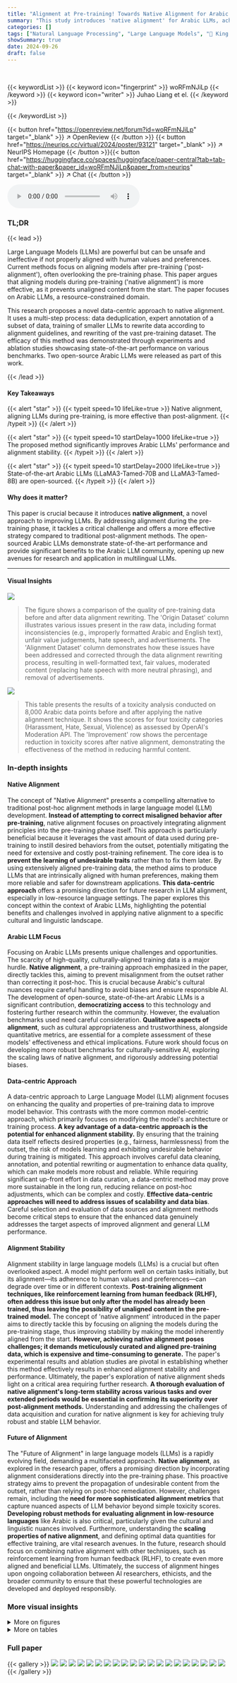 ```yaml
---
title: "Alignment at Pre-training! Towards Native Alignment for Arabic LLMs"
summary: "This study introduces 'native alignment' for Arabic LLMs, achieving state-of-the-art results by aligning models during pre-training, rather than post-training."
categories: []
tags: ["Natural Language Processing", "Large Language Models", "🏢 King Abdullah University of Science and Technology",]
showSummary: true
date: 2024-09-26
draft: false
---
```


<br>

{{< keywordList >}}
{{< keyword icon="fingerprint" >}} woRFmNJiLp {{< /keyword >}}
{{< keyword icon="writer" >}} Juhao Liang et el. {{< /keyword >}}
 
{{< /keywordList >}}

{{< button href="https://openreview.net/forum?id=woRFmNJiLp" target="_blank" >}}
↗ OpenReview
{{< /button >}}
{{< button href="https://neurips.cc/virtual/2024/poster/93121" target="_blank" >}}
↗ NeurIPS Homepage
{{< /button >}}{{< button href="https://huggingface.co/spaces/huggingface/paper-central?tab=tab-chat-with-paper&paper_id=woRFmNJiLp&paper_from=neurips" target="_blank" >}}
↗ Chat
{{< /button >}}



<audio controls>
    <source src="https://ai-paper-reviewer.com/woRFmNJiLp/podcast.wav" type="audio/wav">
    Your browser does not support the audio element.
</audio>


### TL;DR


{{< lead >}}

Large Language Models (LLMs) are powerful but can be unsafe and ineffective if not properly aligned with human values and preferences.  Current methods focus on aligning models after pre-training ('post-alignment'), often overlooking the pre-training phase. This paper argues that aligning models during pre-training ('native alignment') is more effective, as it prevents unaligned content from the start.  The paper focuses on Arabic LLMs, a resource-constrained domain.

This research proposes a novel data-centric approach to native alignment.  It uses a multi-step process: data deduplication, expert annotation of a subset of data, training of smaller LLMs to rewrite data according to alignment guidelines, and rewriting of the vast pre-training dataset. The efficacy of this method was demonstrated through experiments and ablation studies showcasing state-of-the-art performance on various benchmarks. Two open-source Arabic LLMs were released as part of this work.

{{< /lead >}}


#### Key Takeaways

{{< alert "star" >}}
{{< typeit speed=10 lifeLike=true >}} Native alignment, aligning LLMs during pre-training, is more effective than post-alignment. {{< /typeit >}}
{{< /alert >}}

{{< alert "star" >}}
{{< typeit speed=10 startDelay=1000 lifeLike=true >}} The proposed method significantly improves Arabic LLMs' performance and alignment stability. {{< /typeit >}}
{{< /alert >}}

{{< alert "star" >}}
{{< typeit speed=10 startDelay=2000 lifeLike=true >}} State-of-the-art Arabic LLMs (LLaMA3-Tamed-70B and LLaMA3-Tamed-8B) are open-sourced. {{< /typeit >}}
{{< /alert >}}

#### Why does it matter?
This paper is crucial because it introduces **native alignment**, a novel approach to improving LLMs. By addressing alignment during the pre-training phase, it tackles a critical challenge and offers a more effective strategy compared to traditional post-alignment methods.  The open-sourced Arabic LLMs demonstrate state-of-the-art performance and provide significant benefits to the Arabic LLM community, opening up new avenues for research and application in multilingual LLMs.

------
#### Visual Insights



![](https://ai-paper-reviewer.com/woRFmNJiLp/figures_1_1.jpg)

> The figure shows a comparison of the quality of pre-training data before and after data alignment rewriting.  The 'Origin Dataset' column illustrates various issues present in the raw data, including format inconsistencies (e.g., improperly formatted Arabic and English text), unfair value judgements, hate speech, and advertisements.  The 'Alignment Dataset' column demonstrates how these issues have been addressed and corrected through the data alignment rewriting process, resulting in well-formatted text, fair values, moderated content (replacing hate speech with more neutral phrasing), and removal of advertisements.





![](https://ai-paper-reviewer.com/woRFmNJiLp/tables_2_1.jpg)

> This table presents the results of a toxicity analysis conducted on 8,000 Arabic data points before and after applying the native alignment technique.  It shows the scores for four toxicity categories (Harassment, Hate, Sexual, Violence) as assessed by OpenAI's Moderation API. The 'Improvement' row shows the percentage reduction in toxicity scores after native alignment, demonstrating the effectiveness of the method in reducing harmful content.





### In-depth insights


#### Native Alignment
The concept of "Native Alignment" presents a compelling alternative to traditional post-hoc alignment methods in large language model (LLM) development. **Instead of attempting to correct misaligned behavior after pre-training**, native alignment focuses on proactively integrating alignment principles into the pre-training phase itself.  This approach is particularly beneficial because it leverages the vast amount of data used during pre-training to instill desired behaviors from the outset, potentially mitigating the need for extensive and costly post-training refinement.  The core idea is to **prevent the learning of undesirable traits** rather than to fix them later.  By using extensively aligned pre-training data, the method aims to produce LLMs that are intrinsically aligned with human preferences, making them more reliable and safer for downstream applications.  **This data-centric approach** offers a promising direction for future research in LLM alignment, especially in low-resource language settings.  The paper explores this concept within the context of Arabic LLMs, highlighting the potential benefits and challenges involved in applying native alignment to a specific cultural and linguistic landscape.

#### Arabic LLM Focus
Focusing on Arabic LLMs presents unique challenges and opportunities.  The scarcity of high-quality, culturally-aligned training data is a major hurdle. **Native alignment**, a pre-training approach emphasized in the paper, directly tackles this, aiming to prevent misalignment from the outset rather than correcting it post-hoc. This is crucial because Arabic's cultural nuances require careful handling to avoid biases and ensure responsible AI. The development of open-source, state-of-the-art Arabic LLMs is a significant contribution, **democratizing access** to this technology and fostering further research within the community.  However, the evaluation benchmarks used need careful consideration.  **Qualitative aspects of alignment**, such as cultural appropriateness and trustworthiness, alongside quantitative metrics, are essential for a complete assessment of these models' effectiveness and ethical implications.  Future work should focus on developing more robust benchmarks for culturally-sensitive AI, exploring the scaling laws of native alignment, and rigorously addressing potential biases.

#### Data-centric Approach
A data-centric approach to Large Language Model (LLM) alignment focuses on enhancing the quality and properties of pre-training data to improve model behavior.  This contrasts with the more common model-centric approach, which primarily focuses on modifying the model's architecture or training process. **A key advantage of a data-centric approach is the potential for enhanced alignment stability.** By ensuring that the training data itself reflects desired properties (e.g., fairness, harmlessness) from the outset, the risk of models learning and exhibiting undesirable behavior during training is mitigated. This approach involves careful data cleaning, annotation, and potential rewriting or augmentation to enhance data quality, which can make models more robust and reliable. While requiring significant up-front effort in data curation, a data-centric method may prove more sustainable in the long run, reducing reliance on post-hoc adjustments, which can be complex and costly.  **Effective data-centric approaches will need to address issues of scalability and data bias**.  Careful selection and evaluation of data sources and alignment methods become critical steps to ensure that the enhanced data genuinely addresses the target aspects of improved alignment and general LLM performance.

#### Alignment Stability
Alignment stability in large language models (LLMs) is a crucial but often overlooked aspect.  A model might perform well on certain tasks initially, but its alignment—its adherence to human values and preferences—can degrade over time or in different contexts.  **Post-training alignment techniques, like reinforcement learning from human feedback (RLHF), often address this issue but only after the model has already been trained, thus leaving the possibility of unaligned content in the pre-trained model.** The concept of 'native alignment' introduced in the paper aims to directly tackle this by focusing on aligning the models during the pre-training stage, thus improving stability by making the model inherently aligned from the start.  **However, achieving native alignment poses challenges; it demands meticulously curated and aligned pre-training data, which is expensive and time-consuming to generate.** The paper's experimental results and ablation studies are pivotal in establishing whether this method effectively results in enhanced alignment stability and performance.  Ultimately, the paper's exploration of native alignment sheds light on a critical area requiring further research.  **A thorough evaluation of native alignment's long-term stability across various tasks and over extended periods would be essential in confirming its superiority over post-alignment methods.**  Understanding and addressing the challenges of data acquisition and curation for native alignment is key for achieving truly robust and stable LLM behavior.

#### Future of Alignment
The "Future of Alignment" in large language models (LLMs) is a rapidly evolving field, demanding a multifaceted approach.  **Native alignment**, as explored in the research paper, offers a promising direction by incorporating alignment considerations directly into the pre-training phase. This proactive strategy aims to prevent the propagation of undesirable content from the outset, rather than relying on post-hoc remediation.  However, challenges remain, including the **need for more sophisticated alignment metrics** that capture nuanced aspects of LLM behavior beyond simple toxicity scores. **Developing robust methods for evaluating alignment in low-resource languages** like Arabic is also critical, particularly given the cultural and linguistic nuances involved.  Furthermore, understanding the **scaling properties of native alignment**, and defining optimal data quantities for effective training, are vital research avenues.  In the future, research should focus on combining native alignment with other techniques, such as reinforcement learning from human feedback (RLHF), to create even more aligned and beneficial LLMs. Ultimately, the success of alignment hinges upon ongoing collaboration between AI researchers, ethicists, and the broader community to ensure that these powerful technologies are developed and deployed responsibly.


### More visual insights

<details>
<summary>More on figures
</summary>


![](https://ai-paper-reviewer.com/woRFmNJiLp/figures_2_1.jpg)

> This figure illustrates the four-step data processing workflow for native alignment.  First, web data undergoes deduplication. Then, a subset is sampled and annotated by an alignment expert, providing examples of correctly aligned data. These annotated data pairs are used to train smaller LLMs, which then act as 'alignment workers' to process the remaining pre-training data, generating a large quantity of rewritten, aligned data. The process is guided by a set of 'polishing instructions' which focus on issues of format, values, content moderation, and knowledge preservation.


![](https://ai-paper-reviewer.com/woRFmNJiLp/figures_3_1.jpg)

> This figure shows the distribution of perplexity scores for Arabic data before and after the native alignment process.  Perplexity is a measure of how well a language model predicts a sequence of words. Lower perplexity indicates better prediction and thus, higher data quality.  The figure visually demonstrates that the data after native alignment (rewritten data) shows lower perplexity scores compared to the original, indicating an improvement in the quality of the data due to the alignment process. This suggests improved fluency and consistency in the rewritten data.


![](https://ai-paper-reviewer.com/woRFmNJiLp/figures_4_1.jpg)

> This figure shows the data used for pre-training the language model and the benchmarks used to evaluate its performance.  The left-hand pie chart details the proportion of data from various sources used for pre-training, including ArabicText2022, SlimPajama, MAP-CC, Proof-Pile-2, and Wikipedia. The right-hand side illustrates the benchmarks used to evaluate the model's performance which are categorized into knowledge assessment (ArabicMMLU, EXAMS), Arabic localization (ACVA_clean, ACVA_all) and trustworthiness (AraTrust).


![](https://ai-paper-reviewer.com/woRFmNJiLp/figures_6_1.jpg)

> This figure presents a bar chart comparing the performance of several Arabic LLMs (Jais-13B, AceGPT-7B, Llama3-8B, Llama3-8B (Align-12B), and ChatGPT-40) on the BeaverTails dataset.  The chart displays the ratios of harmlessness and helpfulness scores relative to ChatGPT-40 (the baseline). Llama3-8B trained with native alignment (Align-12B) shows significant improvements in both harmlessness and helpfulness compared to the other models, highlighting the effectiveness of the native alignment strategy.


![](https://ai-paper-reviewer.com/woRFmNJiLp/figures_7_1.jpg)

> This figure presents the results of an ablation study comparing different training strategies for large language models (LLMs). The left-hand graph shows the improvement in harmlessness and helpfulness metrics when using only native alignment data, compared to using only the baseline pre-training data. It also shows the combined effect of both pre-training data and native alignment data (Hybrid model).  The right-hand graph illustrates the scaling law of native alignment by demonstrating the incremental improvement in harmlessness and helpfulness metrics with the increasing volume of native alignment data used for pre-training.


![](https://ai-paper-reviewer.com/woRFmNJiLp/figures_14_1.jpg)

> The figure shows the differences in the quality of pre-training data before and after applying data alignment rewriting techniques.  The original dataset contains various issues, including format problems, unfair values, hate speech, advertisements, and other inappropriate content. In contrast, the aligned dataset presents well-formatted text and fair values, while the hate speech, advertisements, and other unsuitable content have been removed. The figure illustrates the effectiveness of data alignment in enhancing the quality and safety of the data used for pre-training large language models.


![](https://ai-paper-reviewer.com/woRFmNJiLp/figures_17_1.jpg)

> This figure illustrates the four steps involved in the pre-training data processing workflow for native alignment.  Step 1 is deduplication of web data. Step 2 involves annotation by alignment experts who rewrite a subset of data according to provided polishing instructions (a code of conduct outlining expected LLM behavior). Step 3 is training smaller LLMs on the annotated pairs of original and rewritten data to create alignment workers.  Step 4 is rewriting the vast dataset using the trained alignment workers to produce the final alignment dataset.


</details>




<details>
<summary>More on tables
</summary>


![](https://ai-paper-reviewer.com/woRFmNJiLp/tables_5_1.jpg)
> This table compares the performance of several large language models (LLMs) on various benchmarks, including ArabicMMLU, EXAMS, ACVA (clean and all), and AraTrust.  The models are categorized into three groups based on their parameter size (less than 10B, greater than 10B, and closed-source models).  The table shows the performance of each model on each benchmark, with the best overall score highlighted in bold and the top performer within each group underlined. This allows for comparison across different model architectures and sizes, demonstrating the relative strengths and weaknesses of each model in various aspects, such as knowledge, Arabic localization, and trustworthiness.

![](https://ai-paper-reviewer.com/woRFmNJiLp/tables_9_1.jpg)
> This table presents the performance of various base LLMs on several benchmarks, including ArabicMMLU, EXAMS, ACVA, and AraTrust.  The models are evaluated using a few-shot setting. The best overall performing model is highlighted in bold, and the best performing model within each group (models with fewer than 10B parameters, models with more than 10B parameters, and closed-source models) is underlined.  The table helps compare the performance of different models, highlighting the effectiveness of the proposed 'native alignment' approach.

![](https://ai-paper-reviewer.com/woRFmNJiLp/tables_16_1.jpg)
> This table presents the performance of various baseline language models on four different benchmark tasks: ArabicMMLU, EXAMS, ACVA clean, and ACVA all.  Each model's performance is measured by its average score across these four benchmarks. The models are grouped based on the number of parameters they have.  The table helps to establish a baseline for comparison against the newly developed models presented in the paper that incorporate the native alignment technique. The best overall performer is highlighted in bold, with the best within each parameter group underlined.

![](https://ai-paper-reviewer.com/woRFmNJiLp/tables_16_2.jpg)
> This table presents a comparison of the performance of three different models on the MMLU benchmark. The three models are: (1) a baseline model trained with the original dataset; (2) a model trained using a data cleaning approach (RefinedWeb); and (3) a model trained using a native alignment approach. The results in this table show the average scores for each model across four different categories of questions: Humanities, STEM, Social Science, and Other.  The table shows the average scores for each of the four categories. The results demonstrate the benefits of using the native alignment approach for improved model performance. 

![](https://ai-paper-reviewer.com/woRFmNJiLp/tables_17_1.jpg)
> This table presents a comparison of data quality assessment results based on different seed data selection strategies for native alignment.  The assessments cover five aspects: Format, Accuracy of Information, Content Moderation, Advertisement Removal, and Level of Detail.  Each aspect is scored on a scale of 1-10. The table shows scores for three seed selection approaches:  * **high-ppl:** High perplexity scores after data rewriting (indicating significant changes). * **low-ppl:** Low perplexity scores after rewriting (indicating minimal changes). * **random (x3):** Three separate experiments using randomly selected seed data; the average and standard deviation are presented.

</details>




### Full paper

{{< gallery >}}
<img src="https://ai-paper-reviewer.com/woRFmNJiLp/1.png" class="grid-w50 md:grid-w33 xl:grid-w25" />
<img src="https://ai-paper-reviewer.com/woRFmNJiLp/2.png" class="grid-w50 md:grid-w33 xl:grid-w25" />
<img src="https://ai-paper-reviewer.com/woRFmNJiLp/3.png" class="grid-w50 md:grid-w33 xl:grid-w25" />
<img src="https://ai-paper-reviewer.com/woRFmNJiLp/4.png" class="grid-w50 md:grid-w33 xl:grid-w25" />
<img src="https://ai-paper-reviewer.com/woRFmNJiLp/5.png" class="grid-w50 md:grid-w33 xl:grid-w25" />
<img src="https://ai-paper-reviewer.com/woRFmNJiLp/6.png" class="grid-w50 md:grid-w33 xl:grid-w25" />
<img src="https://ai-paper-reviewer.com/woRFmNJiLp/7.png" class="grid-w50 md:grid-w33 xl:grid-w25" />
<img src="https://ai-paper-reviewer.com/woRFmNJiLp/8.png" class="grid-w50 md:grid-w33 xl:grid-w25" />
<img src="https://ai-paper-reviewer.com/woRFmNJiLp/9.png" class="grid-w50 md:grid-w33 xl:grid-w25" />
<img src="https://ai-paper-reviewer.com/woRFmNJiLp/10.png" class="grid-w50 md:grid-w33 xl:grid-w25" />
<img src="https://ai-paper-reviewer.com/woRFmNJiLp/11.png" class="grid-w50 md:grid-w33 xl:grid-w25" />
<img src="https://ai-paper-reviewer.com/woRFmNJiLp/12.png" class="grid-w50 md:grid-w33 xl:grid-w25" />
<img src="https://ai-paper-reviewer.com/woRFmNJiLp/13.png" class="grid-w50 md:grid-w33 xl:grid-w25" />
<img src="https://ai-paper-reviewer.com/woRFmNJiLp/14.png" class="grid-w50 md:grid-w33 xl:grid-w25" />
<img src="https://ai-paper-reviewer.com/woRFmNJiLp/15.png" class="grid-w50 md:grid-w33 xl:grid-w25" />
<img src="https://ai-paper-reviewer.com/woRFmNJiLp/16.png" class="grid-w50 md:grid-w33 xl:grid-w25" />
<img src="https://ai-paper-reviewer.com/woRFmNJiLp/17.png" class="grid-w50 md:grid-w33 xl:grid-w25" />
<img src="https://ai-paper-reviewer.com/woRFmNJiLp/18.png" class="grid-w50 md:grid-w33 xl:grid-w25" />
<img src="https://ai-paper-reviewer.com/woRFmNJiLp/19.png" class="grid-w50 md:grid-w33 xl:grid-w25" />
<img src="https://ai-paper-reviewer.com/woRFmNJiLp/20.png" class="grid-w50 md:grid-w33 xl:grid-w25" />
{{< /gallery >}}